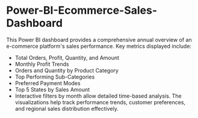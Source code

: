 # Power-BI-Ecommerce-Sales-Dashboard
This Power BI dashboard provides a comprehensive annual overview of an e-commerce platform's sales performance. Key metrics displayed include:  
* Total Orders, Profit, Quantity, and Amount  
* Monthly Profit Trends  
* Orders and Quantity by Product Category  
* Top Performing Sub-Categories  
* Preferred Payment Modes  
* Top 5 States by Sales Amount  
* Interactive filters by month allow detailed time-based analysis. The visualizations help track performance trends, customer preferences, and regional sales distribution effectively.
